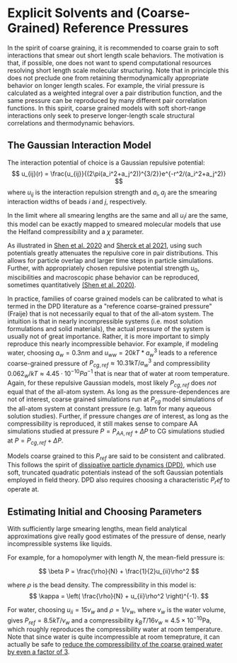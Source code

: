 # Explicit Solvents and (Coarse-Grained) Reference Pressures
In the spirit of coarse graining, it is recommended to coarse grain to soft interactions that smear out short length scale behaviors. The motivation is that, if possible, one does not want to spend computational resources resolving short length scale molecular structuring. Note that in principle this does not preclude one from retaining thermodynamically appropriate behavior on longer length scales. For example, the virial pressure is calculated as a weighted integral over a pair distribution function, and the same pressure can be reproduced by many different pair correlation functions. In this spirit, coarse grained models with soft short-range interactions only seek to preserve longer-length scale structural correlations and thermodynamic behaviors.

## The Gaussian Interaction Model
The interaction potential of choice is a Gaussian repulsive potential:
$$
u_{ij}(r) = \frac{u_{ij}}{(2\pi(a_i^2+a_j^2))^{3/2}}e^{-r^2/(a_i^2+a_j^2)}
$$
where $u_{ij}$ is the interaction repulsion strength and $a_i,a_j$ are the smearing interaction widths of beads $i$ and $j$, respectively.

In the limit where all smearing lengths are the same and all $u_ii$ are the same, this model can be exactly mapped to smeared molecular models that use the Helfand compressibility and a $\chi$ parameter.

As illustrated in [Shen et al. 2020](https://aip.scitation.org/doi/full/10.1063/5.0022808) and [Sherck et al 2021](https://pubs.acs.org/doi/10.1021/acsmacrolett.1c00013), using such potentials greatly attenuates the repulsive core in pair distributions. This allows for particle overlap and larger time steps in particle simulations. Further, with appropriately chosen repulsive potential strength $u_0$, miscibilities and macroscopic phase behavior can be reproduced, sometimes quantitatively [(Shen et al. 2020)](https://aip.scitation.org/doi/full/10.1063/5.0022808).

In practice, families of coarse grained models can be calibrated to what is termed in the DPD literature as a "reference coarse-grained pressure" (Fraije) that is not necessarily equal to that of the all-atom system. The intuition is that in nearly incompressible systems (i.e. most solution formulations and solid materials), the actual pressure of the system is usually not of great importance. Rather, it is more important to simply reproduce this nearly incompressible behavior. For example, if modeling water, choosing $a_w=0.3nm$ and $u_{ww}=20kT*a_w^3$ leads to a reference coarse-grained pressure of $P_{cg,ref}\approx10.31kT/a_w^3$ and compressibility $0.062_w/kT\approx4.45\cdot 10^{-10}Pa^{-1}$ that is near that of water at room temperature. Again, for these repulsive Gaussian models, most likely $P_{cg,ref}$ does *not* equal that of the all-atom system. As long as the pressure-dependences are not of interest, coarse grained simulations run at $P_{cg}$ model simulations of the all-atom system at constant pressure (e.g. $1$atm for many aqueous solution studies). Further, if pressure changes *are* of interest, as long as the compressibility is reproduced, it still makes sense to compare AA simulations studied at pressure $P=P_{AA,ref}+\Delta P$ to CG simulations studied at $P=P_{cg,ref}+\Delta P$.

Models coarse grained to this $P_{ref}$ are said to be consistent and calibrated. This follows the spirit of [dissipative particle dynamics (DPD)](https://aip.scitation.org/doi/10.1063/1.474784), which use soft, truncated quadratic potentials instead of the soft Gaussian potentials employed in field theory. DPD also requires choosing a characteristic $P_ref$ to operate at.


## Estimating Initial and Choosing Parameters
With sufficiently large smearing lengths, mean field analytical approximations give really good estimates of the pressure of dense, nearly incompressible systems like liquids.

For example, for a homopolymer with length $N$, the mean-field pressure is:

$$
\beta P = \frac{\rho}{N} + \frac{1}{2}u_{ii}\rho^2
$$

where $\rho$ is the bead density. The compressibility in this model is:
$$
\kappa = \left( \frac{\rho}{N} + u_{ii}\rho^2 \right)^{-1}.
$$

For water, choosing $u_{ii}=15v_w$ and $\rho= 1/v_w$, where $v_w$ is the water volume, gives $P_{ref}=8.5kT/v_w$ and a compressibility $k_BT/16v_w\approx4.5\times10^{-10}$Pa, which roughly reproduces the compressibility water at room temperature. Note that since water is quite incompressible at room temeprature, it can actually be safe to [reduce the compressibility of the coarse grained water by even a factor of 3](https://pubs.acs.org/doi/pdf/10.1021/acsmacrolett.1c00013).